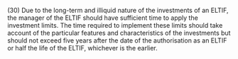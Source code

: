(30) Due to the long-term and illiquid nature of the investments of an ELTIF, the manager of the ELTIF should have sufficient time to apply the investment limits. The time required to implement these limits should take account of the particular features and characteristics of the investments but should not exceed five years after the date of the authorisation as an ELTIF or half the life of the ELTIF, whichever is the earlier.